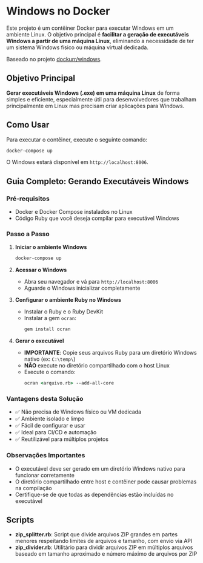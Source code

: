 # Windows no Docker

Este projeto é um contêiner Docker para executar Windows em um ambiente Linux. O objetivo principal é **facilitar a geração de executáveis Windows a partir de uma máquina Linux**, eliminando a necessidade de ter um sistema Windows físico ou máquina virtual dedicada.

Baseado no projeto [dockurr/windows](https://github.com/dockurr/windows).

## Objetivo Principal

**Gerar executáveis Windows (.exe) em uma máquina Linux** de forma simples e eficiente, especialmente útil para desenvolvedores que trabalham principalmente em Linux mas precisam criar aplicações para Windows.

## Como Usar

Para executar o contêiner, execute o seguinte comando:

```bash
docker-compose up
```

O Windows estará disponível em `http://localhost:8006`.

## Guia Completo: Gerando Executáveis Windows

### Pré-requisitos
- Docker e Docker Compose instalados no Linux
- Código Ruby que você deseja compilar para executável Windows

### Passo a Passo

1. **Iniciar o ambiente Windows**
   ```bash
   docker-compose up
   ```

2. **Acessar o Windows**
   - Abra seu navegador e vá para `http://localhost:8006`
   - Aguarde o Windows inicializar completamente

3. **Configurar o ambiente Ruby no Windows**
   - Instalar o Ruby e o Ruby DevKit
   - Instalar a gem `ocran`:
     ```cmd
     gem install ocran
     ```

4. **Gerar o executável**
   - **IMPORTANTE**: Copie seus arquivos Ruby para um diretório Windows nativo (ex: `C:\temp\`)
   - **NÃO** execute no diretório compartilhado com o host Linux
   - Execute o comando:
     ```cmd
     ocran <arquivo.rb> --add-all-core
     ```

### Vantagens desta Solução

- ✅ Não precisa de Windows físico ou VM dedicada
- ✅ Ambiente isolado e limpo
- ✅ Fácil de configurar e usar
- ✅ Ideal para CI/CD e automação
- ✅ Reutilizável para múltiplos projetos

### Observações Importantes

- O executável deve ser gerado em um diretório Windows nativo para funcionar corretamente
- O diretório compartilhado entre host e contêiner pode causar problemas na compilação
- Certifique-se de que todas as dependências estão incluídas no executável


## Scripts

- **zip_splitter.rb**: Script que divide arquivos ZIP grandes em partes menores respeitando limites de arquivos e tamanho, com envio via API
- **zip_divider.rb**: Utilitário para dividir arquivos ZIP em múltiplos arquivos baseado em tamanho aproximado e número máximo de arquivos por ZIP 

